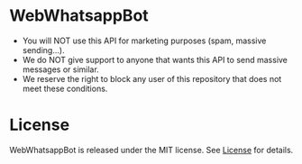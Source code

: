 # WebWhatsappBot

- You will NOT use this API for marketing purposes (spam, massive sending...).
- We do NOT give support to anyone that wants this API to send massive messages or similar.
- We reserve the right to block any user of this repository that does not meet these conditions.


# License
WebWhatsappBot is released under the MIT license. See [License](https://github.com/ZetDeveloper/WebWhatsappBot/blob/master/LICENSE) for details.

